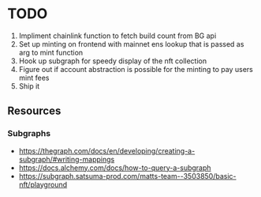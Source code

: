 # TODO

1. Impliment chainlink function to fetch build count from BG api
2. Set up minting on frontend with mainnet ens lookup that is passed as arg to mint function
3. Hook up subgraph for speedy display of the nft collection
4. Figure out if account abstraction is possible for the minting to pay users mint fees
5. Ship it

## Resources

### Subgraphs

- https://thegraph.com/docs/en/developing/creating-a-subgraph/#writing-mappings
- https://docs.alchemy.com/docs/how-to-query-a-subgraph
- https://subgraph.satsuma-prod.com/matts-team--3503850/basic-nft/playground

